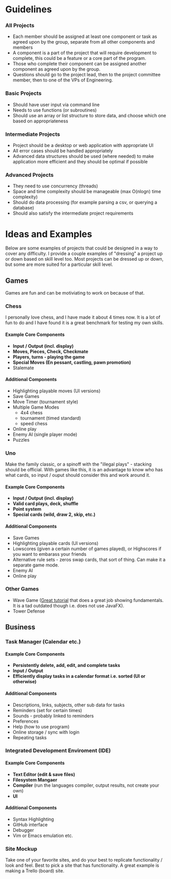 # Guidelines
### All Projects
* Each member should be assigned at least one component or task as agreed upon by the group, separate from all other components and members
* A component is a part of the project that will require development to complete, this could be a feature or a core part of the program.
* Those who complete their component can be assigned another component as agreed upon by the group.
* Questions should go to the project lead, then to the project committee member, then to one of the VPs of Engineering.

### Basic Projects
* Should have user input via command line
* Needs to use functions (or subroutines)
* Should use an array or list structure to store data, and choose which one based on appropriateness

### Intermediate Projects
* Project should be a desktop or web application with appropriate UI
* All error cases should be handled appropriately 
* Advanced data structures should be used (where needed) to make application more efficient and they should be optimal if possible

### Advanced Projects
* They need to use concurrency (threads)
* Space and time complexity should be manageable (max O(nlogn) time complexity)
* Should do data processing (for example parsing a csv, or querying a database)
* Should also satisfy the intermediate project requirements

# Ideas and Examples
Below are some examples of projects that could be designed in a way to cover any difficulty. I provide a couple examples of "dressing" a project up or down based on skill level too. Most projects can be dressed up or down, but some are more suited for a particular skill level.

## Games
Games are fun and can be motiviating to work on because of that.
### Chess
I personally love chess, and I have made it about 4 times now. It is a lot of fun to do and I have found it is a great benchmark for testing my own skills.

#### Example Core Components
* **Input / Output (incl. display)**
* **Moves, Pieces, Check, Checkmate**
* **Players, turns - playing the game**
* **Special Moves (En pessant, castling, pawn promotion)**
* Stalemate

#### Additional Components
* Highlighting playable moves (UI versions)
* Save Games
* Move Timer (tournament style)
* Multiple Game Modes
   * 4x4 chess
   * tournament (timed standard)
   * speed chess
* Online play
* Enemy AI (single player mode)
* Puzzles

### Uno
Make the family classic, or a spinoff with the "illegal plays" - stacking should be official. With games like this, it is an advantage to know who has what cards, so input / ouput should consider this and work around it.
#### Example Core Components
* **Input / Output (incl. display)**
* **Valid card plays, deck, shuffle**
* **Point system**
* **Special cards (wild, draw 2, skip, etc.)**

#### Additional Components
* Save Games
* Highlighting playable cards (UI versions)
* Lowscores (given a certain number of games played), or Highscores if you want to embarass your friends
* Alternative rule sets - zeros swap cards, that sort of thing. Can make it a separate game mode.
* Enemy AI
* Online play

### Other Games
* Wave Game ([Great tutorial](https://www.youtube.com/watch?v=1gir2R7G9ws&list=PLWms45O3n--6TvZmtFHaCWRZwEqnz2MHa) that does a great job showing fundamentals. It is a tad outdated though i.e. does not use JavaFX).
* Tower Defense

## Business
### Task Manager (Calendar etc.)
#### Example Core Components
* **Persistently delete, add, edit, and complete tasks**
* **Input / Output**
* **Efficiently display tasks in a calendar format i.e. sorted (UI or otherwise)**

#### Additional Components
* Descriptions, links, subjects, other sub data for tasks
* Reminders (set for certain times)
* Sounds - probably linked to reminders
* Preferences
* Help (how to use program)
* Online storage / sync with login
* Repeating tasks

### Integrated Development Enviroment (IDE)
#### Example Core Components
* **Text Editor (edit & save files)**
* **Filesystem Mangaer**
* **Compiler** (run the languages compiler, output results, not create your own)
* **UI**

#### Additional Components
* Syntax Highlighting
* GitHub interface
* Debugger
* Vim or Emacs emulation etc.

### Site Mockup
Take one of your favorite sites, and do your best to replicate functionality / look and feel. Best to pick a site that has functionality.
A great example is making a Trello (board) site.
